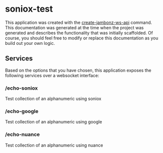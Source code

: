 # soniox-test

This application was created with the [create-jambonz-ws-api](https://www.npmjs.com/package/create-jambonz-ws-app) command.  This documentation was generated at the time when the project was generated and describes the functionality that was initially scaffolded.  Of course, you should feel free to modify or replace this documentation as you build out your own logic.

## Services

Based on the options that you have chosen, this application exposes the following services over a websocket interface:


### /echo-soniox
Test collection of an alphanumeric using soniox

### /echo-google
Test collection of an alphanumeric using google

### /echo-nuance
Test collection of an alphanumeric using nuance




